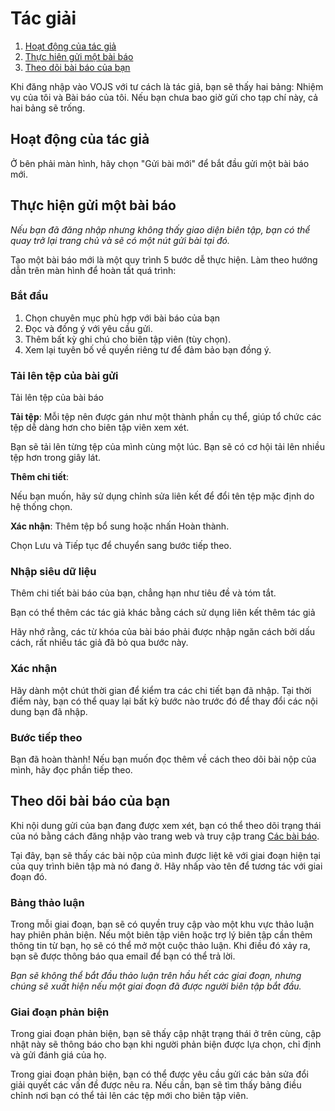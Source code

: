 # Tác giải

1. [Hoạt động của tác giả](authoring#author-actions)
1. [Thực hiên gửi một bài báo](authoring#make-submission)
1. [Theo dõi bài báo của bạn](authoring#track-submission)

Khi đăng nhập vào VOJS với tư cách là tác giả, bạn sẽ thấy hai bảng: Nhiệm vụ của tôi và Bài báo của tôi. Nếu bạn chưa bao giờ gửi cho tạp chí này, cả hai bảng sẽ trống.

## <a name="author-actions"></a>Hoạt động của tác giả

Ở bên phải màn hình, hãy chọn "Gửi bài mới" để bắt đầu gửi một bài báo mới.

## <a name="make-submission"></a>Thực hiện gửi một bài báo

*Nếu bạn đã đăng nhập nhưng không thấy giao diện biên tập, bạn có thể quay trở lại trang chủ và sẽ có một nút gửi bài tại đó.*

Tạo một bài báo mới là một quy trình 5 bước dễ thực hiện. Làm theo hướng dẫn trên màn hình để hoàn tất quá trình:

### <a name="start"></a>Bắt đầu

1. Chọn chuyên mục phù hợp với bài báo của bạn
1. Đọc và đồng ý với yêu cầu gửi.
1. Thêm bất kỳ ghi chú cho biên tập viên (tùy chọn).
1. Xem lại tuyên bố về quyền riêng tư để đảm bảo bạn đồng ý.

### <a name="upload-submission"></a>Tải lên tệp của bài gửi

Tải lên tệp của bài báo

**Tải tệp**: Mỗi tệp nên được gán như một thành phần cụ thể, giúp tổ chức các tệp dễ dàng hơn cho biên tập viên xem xét.

Bạn sẽ tải lên từng tệp của mình cùng một lúc. Bạn sẽ có cơ hội tải lên nhiều tệp hơn trong giây lát.

**Thêm chi tiết**:

Nếu bạn muốn, hãy sử dụng chỉnh sửa liên kết để đổi tên tệp mặc định do hệ thống chọn.

**Xác nhận**: Thêm tệp bổ sung hoặc nhấn Hoàn thành.

Chọn Lưu và Tiếp tục để chuyển sang bước tiếp theo.

### <a name="enter-metadata"></a>Nhập siêu dữ liệu

Thêm chi tiết bài báo của bạn, chẳng hạn như tiêu đề và tóm tắt.

Bạn có thể thêm các tác giả khác bằng cách sử dụng liên kết thêm tác giả

Hãy nhớ rằng, các từ khóa của bài báo phải được nhập ngăn cách bởi dấu cách, rất nhiều tác giả đã bỏ qua bước này.

### <a name="confirmation"></a>Xác nhận

Hãy dành một chút thời gian để kiểm tra các chi tiết bạn đã nhập. Tại thời điểm này, bạn có thể quay lại bất kỳ bước nào trước đó để thay đổi các nội dung bạn đã nhập.

### <a name="next-steps"></a>Bước tiếp theo

Bạn đã hoàn thành! Nếu bạn muốn đọc thêm về cách theo dõi bài nộp của mình, hãy đọc phần tiếp theo.

## <a name="track-submission"></a>Theo dõi bài báo của bạn

Khi nội dung gửi của bạn đang được xem xét, bạn có thể theo dõi trạng thái của nó bằng cách đăng nhập vào trang web và truy cập trang [Các bài báo](submissions).

Tại đây, bạn sẽ thấy các bài nộp của mình được liệt kê với giai đoạn hiện tại của quy trình biên tập mà nó đang ở. Hãy nhấp vào tên để tương tác với giai đoạn đó.

### <a name="track-submission-discussions"></a>Bảng thảo luận

Trong mỗi giai đoạn, bạn sẽ có quyền truy cập vào một khu vực thảo luận hay phiên phản biện. Nếu một biên tập viên hoặc trợ lý biên tập cần thêm thông tin từ bạn, họ sẽ có thể mở một cuộc thảo luận. Khi điều đó xảy ra, bạn sẽ được thông báo qua email để bạn có thể trả lời.

*Bạn sẽ không thể bắt đầu thảo luận trên hầu hết các giai đoạn, nhưng chúng sẽ xuất hiện nếu một giai đoạn đã được người biên tập bắt đầu.*

### <a name="track-submission-review"></a>Giai đoạn phản biện

Trong giai đoạn phản biện, bạn sẽ thấy cập nhật trạng thái ở trên cùng, cập nhật này sẽ thông báo cho bạn khi người phản biện được lựa chọn, chỉ định và gửi đánh giá của họ.

Trong giai đoạn phản biện, bạn có thể được yêu cầu gửi các bản sửa đổi giải quyết các vấn đề được nêu ra. Nếu cần, bạn sẽ tìm thấy bảng điều chỉnh nơi bạn có thể tải lên các tệp mới cho biên tập viên.